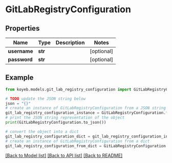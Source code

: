 # GitLabRegistryConfiguration


## Properties

Name | Type | Description | Notes
------------ | ------------- | ------------- | -------------
**username** | **str** |  | [optional] 
**password** | **str** |  | [optional] 

## Example

```python
from koyeb.models.git_lab_registry_configuration import GitLabRegistryConfiguration

# TODO update the JSON string below
json = "{}"
# create an instance of GitLabRegistryConfiguration from a JSON string
git_lab_registry_configuration_instance = GitLabRegistryConfiguration.from_json(json)
# print the JSON string representation of the object
print(GitLabRegistryConfiguration.to_json())

# convert the object into a dict
git_lab_registry_configuration_dict = git_lab_registry_configuration_instance.to_dict()
# create an instance of GitLabRegistryConfiguration from a dict
git_lab_registry_configuration_from_dict = GitLabRegistryConfiguration.from_dict(git_lab_registry_configuration_dict)
```
[[Back to Model list]](../README.md#documentation-for-models) [[Back to API list]](../README.md#documentation-for-api-endpoints) [[Back to README]](../README.md)


